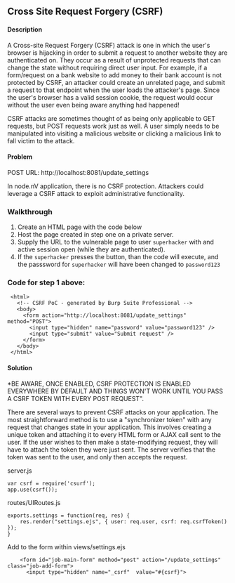 ## Cross Site Request Forgery (CSRF)

#### Description

A Cross-site Request Forgery (CSRF) attack is one in which the user's browser is hijacking in order to submit a request to another website they are authenticated on. They occur as a result of unprotected requests that can change the state without requiring direct user input. For example, if a form/request on a bank website to add money to their bank account is not protected by CSRF, an attacker could create an unrelated page, and submit a request to that endpoint when the user loads the attacker's page. Since the user's browser has a valid session cookie, the request would occur without the user even being aware anything had happened!

CSRF attacks are sometimes thought of as being only applicable to GET requests, but POST requests work just as well. A user simply needs to be manipulated into visiting a malicious website or clicking a malicious link to fall victim to the attack.

#### Problem
POST URL: http://localhost:8081/update_settings

In node.nV application, there is no CSRF protection. Attackers could leverage a CSRF attack to exploit administrative functionality.

### Walkthrough
1. Create an HTML page with the code below
2. Host the page created in step one on a private server.
3. Supply the URL to the vulnerable page to user `superhacker` with and active session open (while they are authenticated).
4. If the `superhacker` presses the button, than the code will execute, and the passsword for `superhacker` will have been changed to `password123`

### Code for step 1 above:

```
 <html>
   <!-- CSRF PoC - generated by Burp Suite Professional -->
   <body>
     <form action="http://localhost:8081/update_settings" method="POST">
       <input type="hidden" name="password" value="password123" />
       <input type="submit" value="Submit request" />
     </form>
   </body>
 </html>
 ```


#### Solution

*BE AWARE, ONCE ENABLED, CSRF PROTECTION IS ENABLED EVERYWHERE BY DEFAULT AND THINGS WON'T WORK UNTIL YOU PASS A CSRF TOKEN WITH EVERY POST REQUEST". 

There are several ways to prevent CSRF attacks on your application. The most straightforward method is to use a "synchronizer token" with any request that changes state in your application. This involves creating a unique token and attaching it to every HTML form or AJAX call sent to the user. If the user wishes to then make a state-modifying request, they will have to attach the token they were just sent. The server verifies that the token was sent to the user, and only then accepts the request.


server.js

```
var csrf = require('csurf');
app.use(csrf());

```

routes/UIRoutes.js

```
exports.settings = function(req, res) {
	res.render("settings.ejs", { user: req.user, csrf: req.csrfToken() });
}
```

Add to the form within views/settings.ejs

```
	<form id="job-main-form" method="post" action="/update_settings" class="job-add-form">
	  <input type="hidden" name="_csrf"  value="#{csrf}">
	
```